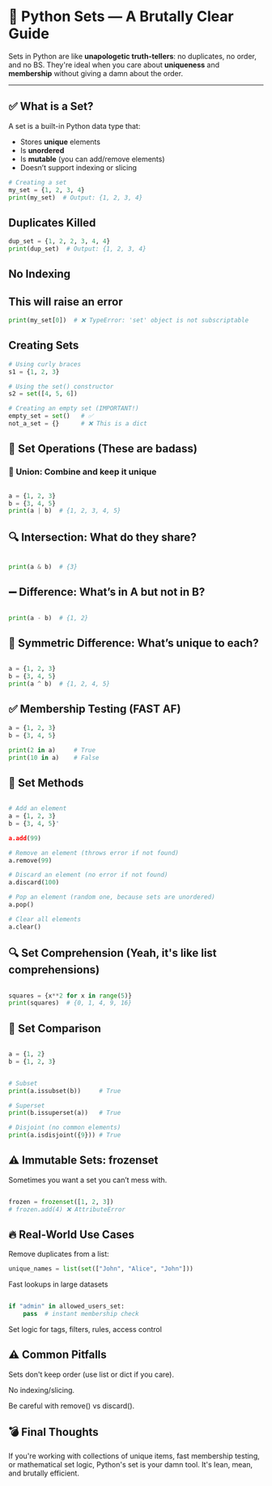 # 🧠 Python Sets — A Brutally Clear Guide

Sets in Python are like **unapologetic truth-tellers**: no duplicates, no order, and no BS. They're ideal when you care about **uniqueness** and **membership** without giving a damn about the order.

---

## ✅ What is a Set?

A set is a built-in Python data type that:
- Stores **unique** elements
- Is **unordered**
- Is **mutable** (you can add/remove elements)
- Doesn’t support indexing or slicing

```python
# Creating a set
my_set = {1, 2, 3, 4}
print(my_set)  # Output: {1, 2, 3, 4}

```

## Duplicates Killed

````python
dup_set = {1, 2, 2, 3, 4, 4}
print(dup_set)  # Output: {1, 2, 3, 4}

````

## No Indexing

## This will raise an error

````python
print(my_set[0])  # ❌ TypeError: 'set' object is not subscriptable
````

## Creating Sets

````python
# Using curly braces
s1 = {1, 2, 3}

# Using the set() constructor
s2 = set([4, 5, 6])

# Creating an empty set (IMPORTANT!)
empty_set = set()   # ✅
not_a_set = {}      # ❌ This is a dict

````

## 🔄 Set Operations (These are badass)
### 🔁 Union: Combine and keep it unique
````python

a = {1, 2, 3}
b = {3, 4, 5}
print(a | b)  # {1, 2, 3, 4, 5}

````

## 🔍 Intersection: What do they share?
````python

print(a & b)  # {3}

````

## ➖ Difference: What’s in A but not in B?
````python

print(a - b)  # {1, 2}

````
## 🔄 Symmetric Difference: What’s unique to each?
````python

a = {1, 2, 3}
b = {3, 4, 5}
print(a ^ b)  # {1, 2, 4, 5}

````

## ✅ Membership Testing (FAST AF)
````python
a = {1, 2, 3}
b = {3, 4, 5}

print(2 in a)     # True
print(10 in a)    # False

````

## 🧱 Set Methods
````python

# Add an element
a = {1, 2, 3}
b = {3, 4, 5}'

a.add(99)

# Remove an element (throws error if not found)
a.remove(99)

# Discard an element (no error if not found)
a.discard(100)

# Pop an element (random one, because sets are unordered)
a.pop()

# Clear all elements
a.clear()

````
## 🔍 Set Comprehension (Yeah, it's like list comprehensions)
````python

squares = {x**2 for x in range(5)}
print(squares)  # {0, 1, 4, 9, 16}
````

## 🧪 Set Comparison
````python

a = {1, 2}
b = {1, 2, 3}


# Subset
print(a.issubset(b))     # True

# Superset
print(b.issuperset(a))   # True

# Disjoint (no common elements)
print(a.isdisjoint({9})) # True

````

## ⚠️ Immutable Sets: frozenset
Sometimes you want a set you can’t mess with.

````python

frozen = frozenset([1, 2, 3])
# frozen.add(4) ❌ AttributeError

````

## 🔥 Real-World Use Cases
Remove duplicates from a list:

````python
unique_names = list(set(["John", "Alice", "John"]))
````
Fast lookups in large datasets

````python

if "admin" in allowed_users_set:
    pass  # instant membership check

````
Set logic for tags, filters, rules, access control

## ⚠️ Common Pitfalls
Sets don't keep order (use list or dict if you care).

No indexing/slicing.

Be careful with remove() vs discard().

## 💣 Final Thoughts
If you're working with collections of unique items, fast membership testing, or mathematical set logic, Python's set is your damn tool. It's lean, mean, and brutally efficient.
